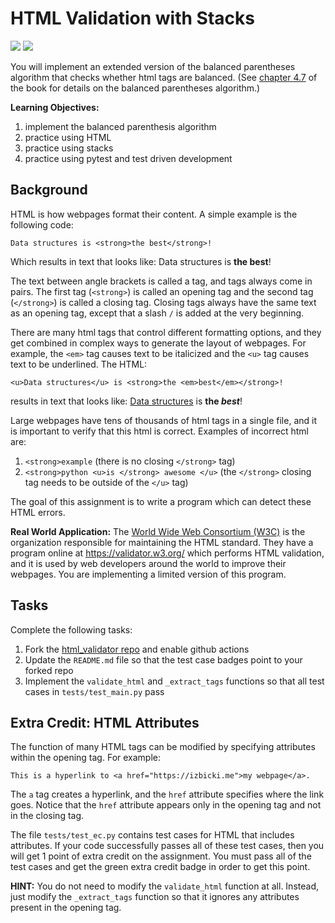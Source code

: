 # HTML Validation with Stacks
[![](https://github.com/dabadcuber5/html_validator/workflows/tests/badge.svg)](https://github.com/dabadcuber5/html_validator/actions?query=workflow%3Atests)
[![](https://github.com/dabadcuber5/html_validator/workflows/extra_credit/badge.svg)](https://github.com/dabadcuber5/html_validator/actions?query=workflow%3Atests)

You will implement an extended version of the balanced parentheses algorithm that checks whether html tags are balanced.
(See [chapter 4.7](https://runestone.academy/runestone/books/published/pythonds/BasicDS/BalancedSymbolsAGeneralCase.html) of the book for details on the balanced parentheses algorithm.)

**Learning Objectives:**

1. implement the balanced parenthesis algorithm
1. practice using HTML
1. practice using stacks
1. practice using pytest and test driven development

## Background

HTML is how webpages format their content.
A simple example is the following code:

```
Data structures is <strong>the best</strong>!
```

Which results in text that looks like: Data structures is <strong>the best</strong>!

The text between angle brackets is called a tag,
and tags always come in pairs.
The first tag (`<strong>`) is called an opening tag and the second tag (`</strong>`) is called a closing tag.
Closing tags always have the same text as an opening tag, except that a slash `/` is added at the very beginning.

There are many html tags that control different formatting options,
and they get combined in complex ways to generate the layout of webpages.
For example, the `<em>` tag causes text to be italicized and the `<u>` tag causes text to be underlined.
The HTML:

```
<u>Data structures</u> is <strong>the <em>best</em></strong>!
```

results in text that looks like: <u>Data structures</u> is <strong>the <em>best</em></strong>!

Large webpages have tens of thousands of html tags in a single file,
and it is important to verify that this html is correct.
Examples of incorrect html are:

1. `<strong>example` (there is no closing `</strong>` tag)
1. `<strong>python <u>is </strong> awesome </u>` (the `</strong>` closing tag needs to be outside of the `</u>` tag)

The goal of this assignment is to write a program which can detect these HTML errors.

**Real World Application:**
The [World Wide Web Consortium (W3C)](https://w3.org) is the organization responsible for maintaining the HTML standard.
They have a program online at https://validator.w3.org/ which performs HTML validation,
and it is used by web developers around the world to improve their webpages.
You are implementing a limited version of this program.

## Tasks

Complete the following tasks:

1. Fork the [html\_validator repo](https://github.com/mikeizbicki/html_validator) and enable github actions
1. Update the `README.md` file so that the test case badges point to your forked repo
1. Implement the `validate_html` and `_extract_tags` functions so that all test cases in `tests/test_main.py` pass

## Extra Credit: HTML Attributes

The function of many HTML tags can be modified by specifying attributes within the opening tag.
For example:
```
This is a hyperlink to <a href="https://izbicki.me">my webpage</a>.
```
The `a` tag creates a hyperlink, and the `href` attribute specifies where the link goes.
Notice that the `href` attribute appears only in the opening tag and not in the closing tag.

The file `tests/test_ec.py` contains test cases for HTML that includes attributes.
If your code successfully passes all of these test cases, then you will get 1 point of extra credit on the assignment. 
You must pass all of the test cases and get the green extra credit badge in order to get this point.

**HINT:**
You do not need to modify the `validate_html` function at all.
Instead, just modify the `_extract_tags` function so that it ignores any attributes present in the opening tag.
